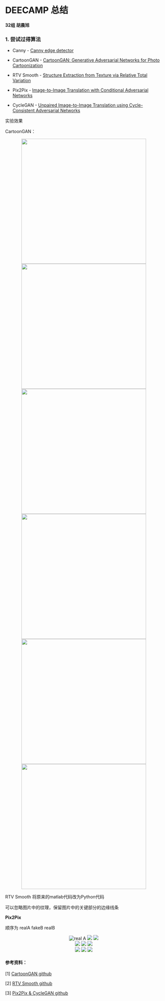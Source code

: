 # DEECAMP 总结

**32组 胡晨旭**

### 1. 尝试过得算法

- Canny - [Canny edge detector](https://en.wikipedia.org/wiki/Canny_edge_detector)

- CartoonGAN - [CartoonGAN: Generative Adversarial Networks for Photo Cartoonization](http://openaccess.thecvf.com/content_cvpr_2018/papers/Chen_CartoonGAN_Generative_Adversarial_CVPR_2018_paper.pdf)
- RTV Smooth - [Structure Extraction from Texture via Relative Total Variation](https://github.com/yearway/RTV_Smooth)
- Pix2Pix - [Image-to-Image Translation with Conditional Adversarial Networks](https://arxiv.org/abs/1611.07004)
- CycleGAN - [Unpaired Image-to-Image Translation using Cycle-Consistent Adversarial Networks](https://arxiv.org/abs/1703.10593)

实验效果

CartoonGAN：

<center class="half">
    <img src="./assets/djc54.png" width="400"/><img src="./assets/djc54_Hosoda.jpg" width="400"/>
</center>


<center class="half">
    <img src="./assets/CMH44.png" width="400"/>
    <img src="./assets/CMH44_Hosoda.jpg" width="400"/>
</center>

<center class="half">
    <img src="./assets/djc55.png" width="400"/>
    <img src="./assets/djc55_Hosoda.jpg" width="400"/>
</center>

RTV Smooth 将原来的matlab代码改为Python代码

可以忽略图片中的纹理，保留图片中的关键部分的边缘线条



**Pix2Pix**

顺序为 realA  fakeB  realB

<center class="third">
    <img src="./assets/epoch198_real_A.png" title="real A"/>
    <img src="./assets/epoch198_fake_B.png"/>
    <img src="./assets/epoch198_real_B.png"/>
</center>

<center class="third">
    <img src="./assets/epoch199_real_A.png"/>
    <img src="./assets/epoch199_fake_B.png"/>
    <img src="./assets/epoch199_real_B.png"/>
</center>

<center class="third">
    <img src="./assets/epoch200_real_A.png"/>
    <img src="./assets/epoch200_fake_B.png"/>
    <img src="./assets/epoch200_real_B.png"/>
</center>



#### 参考资料：

[1] [CartoonGAN github](https://github.com/znxlwm/pytorch-CartoonGAN)

[2] [RTV Smooth github](https://github.com/yearway/RTV_Smooth)

[3] [Pix2Pix & CycleGAN github](https://github.com/junyanz/pytorch-CycleGAN-and-pix2pix)